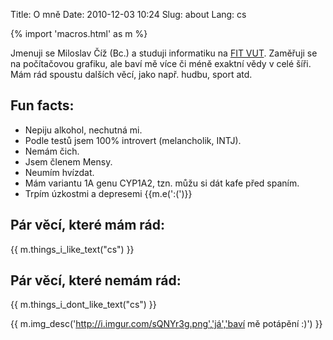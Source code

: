 Title: O mně
Date: 2010-12-03 10:24
Slug: about
Lang: cs

{% import 'macros.html' as m %}

Jmenuji se Miloslav Číž (Bc.) a studuji informatiku na [FIT VUT](http://www.fit.vutbr.cz/).
Zaměřuji se na počítačovou grafiku, ale baví mě více či méně exaktní vědy v celé šíři. Mám
rád spoustu dalších věcí, jako např. hudbu, sport atd.

## Fun facts:

- Nepiju alkohol, nechutná mi.
- Podle testů jsem 100% introvert (melancholik, INTJ).
- Nemám čich.
- Jsem členem Mensy.
- Neumím hvízdat.
- Mám variantu 1A genu CYP1A2, tzn. můžu si dát kafe před spaním.
- Trpím úzkostmi a depresemi {{m.e(':(')}}

## Pár věcí, které mám rád:

{{ m.things_i_like_text("cs") }}

## Pár věcí, které nemám rád:

{{ m.things_i_dont_like_text("cs") }}

{{ m.img_desc('http://i.imgur.com/sQNYr3g.png','já','baví mě potápění :)') }}
